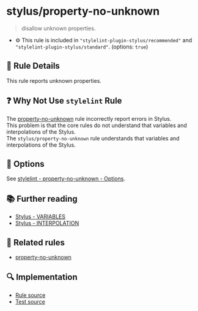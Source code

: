 # stylus/property-no-unknown

> disallow unknown properties.

- :gear: This rule is included in `"stylelint-plugin-stylus/recommended"` and `"stylelint-plugin-stylus/standard"`. (options: `true`)

## :book: Rule Details

This rule reports unknown properties.

## :question: Why Not Use `stylelint` Rule

The [property-no-unknown] rule incorrectly report errors in Stylus.  
This problem is that the core rules do not understand that variables and interpolations of the Stylus.  
The `stylus/property-no-unknown` rule understands that variables and interpolations of the Stylus.

## :wrench: Options

See [stylelint - property-no-unknown - Options](https://stylelint.io/user-guide/rules/property-no-unknown#options).

## :books: Further reading

- [Stylus - VARIABLES]
- [Stylus - INTERPOLATION]

## :couple: Related rules

- [property-no-unknown]

[property-no-unknown]: https://stylelint.io/user-guide/rules/property-no-unknown
[Stylus - VARIABLES]: https://stylus-lang.com/docs/variables.html
[Stylus - INTERPOLATION]: https://stylus-lang.com/docs/interpolation.html

## :mag: Implementation

- [Rule source](https://github.com/stylus/stylelint-stylus/blob/main/lib/rules/property-no-unknown.js)
- [Test source](https://github.com/stylus/stylelint-stylus/blob/main/tests/lib/rules/property-no-unknown.js)
